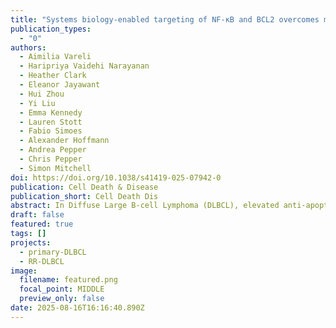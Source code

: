 ```yaml
---
title: "Systems biology-enabled targeting of NF-κΒ and BCL2 overcomes microenvironment-mediated BH3-mimetic resistance in DLBCL"
publication_types:
  - "0"
authors:
  - Aimilia Vareli
  - Haripriya Vaidehi Narayanan
  - Heather Clark
  - Eleanor Jayawant
  - Hui Zhou
  - Yi Liu
  - Emma Kennedy
  - Lauren Stott
  - Fabio Simoes
  - Alexander Hoffmann
  - Andrea Pepper
  - Chris Pepper
  - Simon Mitchell
doi: https://doi.org/10.1038/s41419-025-07942-0
publication: Cell Death & Disease
publication_short: Cell Death Dis
abstract: In Diffuse Large B-cell Lymphoma (DLBCL), elevated anti-apoptotic BCL2-family proteins (e.g., MCL1, BCL2, BCLXL) and NF-κB subunits (RelA, RelB, cRel) confer poor prognosis. Heterogeneous expression, regulatory complexity, and redundancy offsetting the inhibition of individual proteins, complicate the assignment of targeted therapy. We combined flow cytometry ‘fingerprinting’, immunofluorescence imaging, and computational modeling to identify therapeutic vulnerabilities in DLBCL. The combined workflow predicted selective responses to BCL2 inhibition (venetoclax) and non-canonical NF-κB inhibition (Amgen16). Within the U2932 cell line we identified distinct resistance mechanisms to BCL2 inhibition in cellular sub-populations recapitulating intratumoral heterogeneity. Co-cultures with CD40L-expressing stromal cells, mimicking the tumor microenvironment (TME), induced resistance to BCL2 and BCLXL targeting BH3-mimetics via cell-type specific upregulation of BCLXL or MCL1. Computational models, validated experimentally, showed that basal NF-κB activation determined whether CD40 activation drove BH3-mimetic resistance through upregulation of RelB and BCLXL, or cRel and MCL1. High basal NF-κB activity could be overcome by inhibiting BTK to resensitize cells to BH3-mimetics in CD40L co-culture. Importantly, non-canonical NF-κB inhibition overcame heterogeneous compensatory BCL2 upregulation, restoring sensitivity to both BCL2- and BCLXL-targeting BH3-mimetics. Combined molecular fingerprinting and computational modelling provides a strategy for the precision use of BH3-mimetics and NF-κB inhibitors in DLBCL.
draft: false
featured: true
tags: []
projects:
  - primary-DLBCL
  - RR-DLBCL
image:
  filename: featured.png
  focal_point: MIDDLE
  preview_only: false
date: 2025-08-16T16:16:40.890Z
---
```

